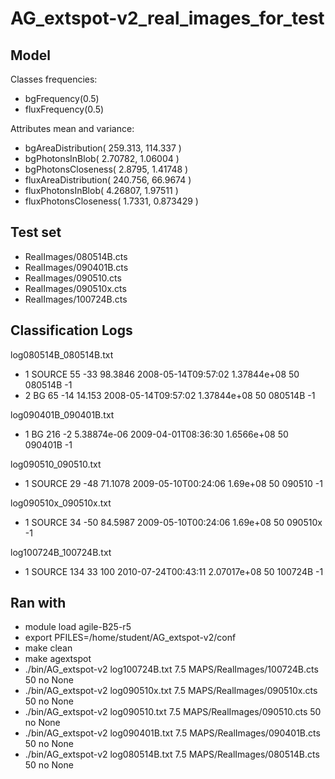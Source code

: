 # AG_extspot-v2_real_images_for_test

## Model
Classes frequencies:
* bgFrequency(0.5)
* fluxFrequency(0.5)

Attributes mean and variance:
* bgAreaDistribution( 259.313, 114.337 )
* bgPhotonsInBlob( 2.70782, 1.06004 )
* bgPhotonsCloseness( 2.8795, 1.41748 )
* fluxAreaDistribution( 240.756, 66.9674 )
* fluxPhotonsInBlob( 4.26807, 1.97511 )
* fluxPhotonsCloseness( 1.7331, 0.873429 )

## Test set
* RealImages/080514B.cts
* RealImages/090401B.cts
* RealImages/090510.cts
* RealImages/090510x.cts
* RealImages/100724B.cts

## Classification Logs
log080514B_080514B.txt
* 1 SOURCE 55 -33 98.3846 2008-05-14T09:57:02 1.37844e+08 50 080514B -1
* 2 BG 65 -14 14.153 2008-05-14T09:57:02 1.37844e+08 50 080514B -1

log090401B_090401B.txt
* 1 BG 216 -2 5.38874e-06 2009-04-01T08:36:30 1.6566e+08 50 090401B -1

log090510_090510.txt
* 1 SOURCE 29 -48 71.1078 2009-05-10T00:24:06 1.69e+08 50 090510 -1

log090510x_090510x.txt
* 1 SOURCE 34 -50 84.5987 2009-05-10T00:24:06 1.69e+08 50 090510x -1

log100724B_100724B.txt
* 1 SOURCE 134 33 100 2010-07-24T00:43:11 2.07017e+08 50 100724B -1

## Ran with
* module load agile-B25-r5
* export PFILES=/home/student/AG_extspot-v2/conf
* make clean
* make agextspot
* ./bin/AG_extspot-v2 log100724B.txt 7.5 MAPS/RealImages/100724B.cts 50 no None
* ./bin/AG_extspot-v2 log090510x.txt 7.5 MAPS/RealImages/090510x.cts 50 no None
* ./bin/AG_extspot-v2 log090510.txt 7.5 MAPS/RealImages/090510.cts 50 no None
* ./bin/AG_extspot-v2 log090401B.txt 7.5 MAPS/RealImages/090401B.cts 50 no None
* ./bin/AG_extspot-v2 log080514B.txt 7.5 MAPS/RealImages/080514B.cts 50 no None
